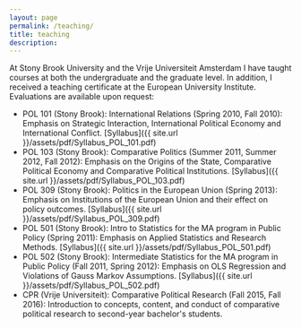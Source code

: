 ```yaml
---
layout: page
permalink: /teaching/
title: teaching
description: 
---
```



At Stony Brook University and the Vrije Universiteit Amsterdam I have taught courses at both the undergraduate and the graduate level. In addition, I received a teaching certificate at the European University Institute. Evaluations are available upon request:

- POL 101 (Stony Brook): International Relations (Spring 2010, Fall 2010): Emphasis on Strategic Interaction, International Political Economy and International Conflict. [Syllabus]({{ site.url }}/assets/pdf/Syllabus_POL_101.pdf)
- POL 103 (Stony Brook): Comparative Politics (Summer 2011, Summer 2012, Fall 2012): Emphasis on the Origins of the State, Comparative Political Economy and Comparative Political Institutions. [Syllabus]({{ site.url }}/assets/pdf/Syllabus_POL_103.pdf)
- POL 309 (Stony Brook): Politics in the European Union (Spring 2013): Emphasis on Institutions of the European Union and their effect on policy outcomes. [Syllabus]({{ site.url }}/assets/pdf/Syllabus_POL_309.pdf)
- POL 501 (Stony Brook): Intro to Statistics for the MA program in Public Policy (Spring 2011): Emphasis on Applied Statistics and Research Methods. [Syllabus]({{ site.url }}/assets/pdf/Syllabus_POL_501.pdf)
- POL 502 (Stony Brook): Intermediate Statistics for the MA program in Public Policy (Fall 2011, Spring 2012): Emphasis on OLS Regression and Violations of Gauss Markov Assumptions. [Syllabus]({{ site.url }}/assets/pdf/Syllabus_POL_502.pdf)
- CPR (Vrije Universiteit): Comparative Political Research (Fall 2015, Fall 2016): Introduction to concepts, content, and conduct of comparative political research to second-year bachelor's students.

